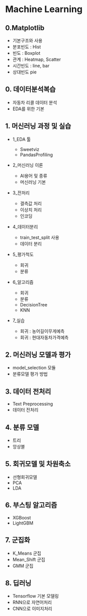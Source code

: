 # Machine Learning

## 0.Matplotlib
- 기본구조와 사용
- 분포빈도 : Hist
- 빈도 : Boxplot
- 관계 : Heatmap, Scatter
- 시간빈도 : line, bar
- 상대빈도 pie

## 0. 데이터분석복습
- 자동차 리콜 데이터 분석
- EDA를 위한 기본

## 1. 머신러닝 과정 및 실습
- 1_EDA 툴
    - Sweetviz
    - PandasProfiling

- 2_머신러닝 이론
    - AI용어 및 종류
    - 머신러닝 기본
- 3_전처리
    - 결측값 처리
    - 이상치 처리
    - 인코딩
- 4_데이터분리
    - train_test_split 사용
    - 데이터 분리
- 5_평가척도
    - 회귀
    - 분류
- 6_알고리즘
    - 회귀
    - 분류
    - DecisionTree
    - KNN
- 7_실습
    - 회귀 : 농어길이무게예측
    - 회귀 : 현대자동차가격예측

## 2. 머신러닝 모델과 평가
- model_selection 모듈
- 분류모델 평가 방법

## 3. 데이터 전처리
- Text Preprocessing
- 데이터 전처리

## 4. 분류 모델
- 트리
- 앙상블

## 5. 회귀모델 및 차원축소
- 선형회귀모델
- PCA
- LDA

## 6. 부스팅 알고리즘
- XGBoost
- LightGBM

## 7. 군집화
- K_Means 군집
- Mean_Shift 군집
- GMM 군집

## 8. 딥러닝
- Tensorflow 기본 모델링
- RNN으로 자연어처리
- CNN으로 이미지처리
